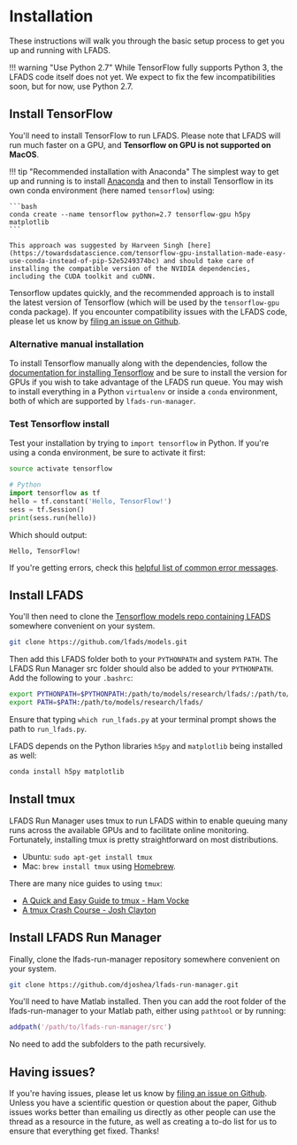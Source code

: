 # Installation

These instructions will walk you through the basic setup process to get you up and running with LFADS.

!!! warning "Use Python 2.7"
    While TensorFlow fully supports Python 3, the LFADS code itself does not yet. We expect to fix the few incompatibilities soon, but for now, use Python 2.7.

## Install TensorFlow

You'll need to install TensorFlow to run LFADS. Please note that LFADS will run much faster on a GPU, and **Tensorflow on GPU is not supported on MacOS**.

!!! tip "Recommended installation with Anaconda"
    The simplest way to get up and running is to install [Anaconda](https://www.anaconda.com/download/) and then to install Tensorflow in its own conda environment (here named `tensorflow`) using:

    ```bash
    conda create --name tensorflow python=2.7 tensorflow-gpu h5py matplotlib
    ```

    This approach was suggested by Harveen Singh [here](https://towardsdatascience.com/tensorflow-gpu-installation-made-easy-use-conda-instead-of-pip-52e5249374bc) and should take care of installing the compatible version of the NVIDIA dependencies, including the CUDA toolkit and cuDNN.

Tensorflow updates quickly, and the recommended approach is to install the latest version of Tensorflow (which will be used by the `tensorflow-gpu` conda package). If you encounter compatibility issues with the LFADS code, please let us know by [filing an issue on Github](https://github.com/lfads/lfads-run-manager/issues).

### Alternative manual installation

To install Tensorflow manually along with the dependencies, follow the [documentation for installing Tensorflow](https://www.tensorflow.org/install/) and be sure to install the version for GPUs if you wish to take advantage of the LFADS run queue. You may wish to install everything in a Python `virtualenv` or inside a `conda` environment, both of which are supported by `lfads-run-manager`.

### Test Tensorflow install
Test your installation by trying to `import tensorflow` in Python. If you're using a conda environment, be sure to activate it first:

```bash
source activate tensorflow
```

```python
# Python
import tensorflow as tf
hello = tf.constant('Hello, TensorFlow!')
sess = tf.Session()
print(sess.run(hello))
```

Which should output:
```
Hello, TensorFlow!
```

If you're getting errors, check this [helpful list of common error messages](https://www.tensorflow.org/install/errors).

## Install LFADS

You'll then need to clone the [Tensorflow models repo containing LFADS](https://github.com/lfads/models/tree/master/research/lfads) somewhere convenient on your system.

```bash
git clone https://github.com/lfads/models.git
```

Then add this LFADS folder both to your `PYTHONPATH` and system `PATH`. The LFADS Run Manager src folder should also be added to your `PYTHONPATH`. Add the following to your `.bashrc`:
```bash
export PYTHONPATH=$PYTHONPATH:/path/to/models/research/lfads/:/path/to/lfads-run-manager/src
export PATH=$PATH:/path/to/models/research/lfads/
```

Ensure that typing `which run_lfads.py` at your terminal prompt shows the path to `run_lfads.py`.

LFADS depends on the Python libraries `h5py` and `matplotlib` being installed as well:

```bash
conda install h5py matplotlib
```

## Install tmux

LFADS Run Manager uses tmux to run LFADS within to enable queuing many runs across the available GPUs and to facilitate online monitoring. Fortunately, installing tmux is pretty straightforward on most distributions.

* Ubuntu: `sudo apt-get install tmux`
* Mac: `brew install tmux` using [Homebrew](https://brew.sh).

There are many nice guides to using `tmux`:

* [A Quick and Easy Guide to tmux - Ham Vocke](http://www.hamvocke.com/blog/a-quick-and-easy-guide-to-tmux/)
* [A tmux Crash Course - Josh Clayton](https://robots.thoughtbot.com/a-tmux-crash-course)


## Install LFADS Run Manager

Finally, clone the lfads-run-manager repository somewhere convenient on your system.

```bash
git clone https://github.com/djoshea/lfads-run-manager.git
```

You'll need to have Matlab installed. Then you can add the root folder of the lfads-run-manager to your Matlab path, either using `pathtool` or by running:

```matlab
addpath('/path/to/lfads-run-manager/src')
```

No need to add the subfolders to the path recursively.

## Having issues?   

If you're having issues, please let us know by [filing an issue on Github](https://github.com/lfads/lfads-run-manager/issues). Unless you have a scientific question or question about the paper, Github issues works better than emailing us directly as other people can use the thread as a resource in the future, as well as creating a to-do list for us to ensure that everything get fixed. Thanks!
